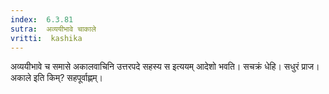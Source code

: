 ```yaml
---
index:  6.3.81
sutra:  अव्ययीभावे चाकाले
vritti:  kashika 
---
```


अव्ययीभावे च समासे अकालवाचिनि उत्तरपदे सहस्य स इत्ययम् आदेशो भवति। सचक्रं धेहि। सधुरं प्राज। अकाले इति किम्? सहपूर्वाह्णम्।


